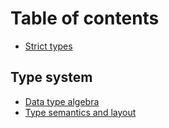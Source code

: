 # Table of contents

* [Strict types](README.md)

## Type system

* [Data type algebra](schema/data-primitives.md)
* [Type semantics and layout](type-system/type-semantics-and-layout.md)
